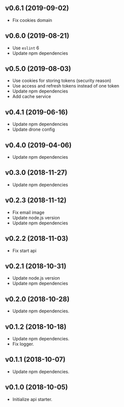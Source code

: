 ## v0.6.1 (2019-09-02)

* Fix cookies domain

## v0.6.0 (2019-08-21)

* Use `eslint` 6
* Update npm dependencies

## v0.5.0 (2019-08-03)

* Use cookies for storing tokens (security reason)
* Use access and refresh tokens instead of one token
* Update npm dependencies
* Add cache service

## v0.4.1 (2019-06-16)

* Update npm dependencies
* Update drone config

## v0.4.0 (2019-04-06)

* Update npm dependencies

## v0.3.0 (2018-11-27)

* Update npm dependencies

## v0.2.3 (2018-11-12)

* Fix email image
* Update node.js version
* Update npm dependencies

## v0.2.2 (2018-11-03)

* Fix start api

## v0.2.1 (2018-10-31)

* Update node.js version
* Update npm dependencies

## v0.2.0 (2018-10-28)

* Update npm dependencies.

## v0.1.2 (2018-10-18)

* Update npm dependencies.
* Fix logger.

## v0.1.1 (2018-10-07)

* Update npm dependencies.

## v0.1.0 (2018-10-05)

* Initialize api starter.
